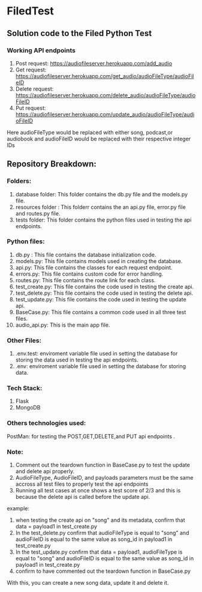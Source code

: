 # FiledTest


## Solution code to the Filed Python Test

### Working API endpoints

1) Post request: https://audiofileserver.herokuapp.com/add_audio
2) Get request: https://audiofileserver.herokuapp.com/get_audio/audioFileType/audioFileID
3) Delete request: https://audiofileserver.herokuapp.com/delete_audio/audioFileType/audioFileID
4) Put request: https://audiofileserver.herokuapp.com/update_audio/audioFileType/audioFileID

Here audioFileType would be replaced with either song, podcast,or audiobook and audioFileID would be replaced with their respective integer IDs
   
  
## Repository Breakdown:

### Folders:
1) database folder: This folder contains the  db.py file and the models.py file.
2) resources folder : This folderr contains the an api.py file, error.py file and routes.py file.
3) tests folder: This folder contains the python files used in testing the api endpoints.

### Python files:
1) db.py : This file contains the database initialization code.
2) models.py: This file contains models used in creating the database.
3) api.py: This file contains the classes for each request endpoint.
4) errors.py: This file contains custom code for error handling.
5) routes.py: This file contains the route link for each class.
6) test_create.py: This file contains the code used in testing the create api.
7) test_delete.py: This file contains the code used in testing the delete api.
8) test_update.py: This file contains the code used in testing the update api.
9) BaseCase.py: This file contains a common code used in all three test files.
10) audio_api.py: This is the main app file.

### Other Files:
1) .env.test: enviroment variable file used in setting the database for storing the data used in testing the api endpoints.
2) .env: enviroment variable file used in setting the database for storing data.

### Tech Stack:
1) Flask
2) MongoDB

### Others technologies used:
PostMan: for testing the POST,GET,DELETE,and PUT api endpoints .

### Note: 
1) Comment out the teardown function in BaseCase.py to test the update and delete api properly.
2) AudioFileType, AudioFileID, and  payloads parameters must be the same accross all test files to properly test the api endpoints
3) Running all test cases at once shows a test score of 2/3 and this is because the delete api is called before the update api.

example:
1) when testing the create api on "song" and its metadata, confirm that data = payload1 in test_create.py 
2) In the test_delete.py confirm that audioFileType is equal to "song" and audioFileID is equal to the same value as song_id in payload1 in test_create.py
3) In the test_update.py confirm that data =  payload1, audioFileType is equal to "song" and audioFileID is equal to the same value as song_id in payload1 in test_create.py
4) confirm to have commented out the teardown function in BaseCase.py

With this, you can create a new song data, update it and delete it.

